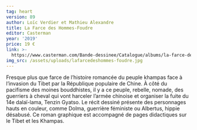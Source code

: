 ```yaml
---
tag: heart
version: 89
author: Loïc Verdier et Mathieu Alexandre
title: La Farce des Hommes-Foudre
editor: Casterman
year: '2019'
price: 19 €
link: >-
  https://www.casterman.com/Bande-dessinee/Catalogue/albums/la-farce-des-hommes-foudre
img_src: /assets/uploads/lafarcedeshommes-foudre.jpg
---
```

Fresque plus que farce de l’histoire romancée du peuple khampas face à l’invasion du Tibet par la République populaire de Chine. À côté du pacifisme des moines bouddhistes, il y a ce peuple, rebelle, nomade, des guerriers à cheval qui vont harceler l’armée chinoise et organiser la fuite du 14e dalaï-lama, Tenzin Gyatso. Le récit dessiné présente des personnages hauts en couleur, comme Dolma, guerrière féministe ou Albertus, hippie désabusé. Ce roman graphique est accompagné de pages didactiques sur le Tibet et les Khampas.
